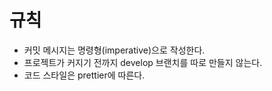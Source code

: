 # 규칙
- 커밋 메시지는 명령형(imperative)으로 작성한다.
- 프로젝트가 커지기 전까지 develop 브랜치를 따로 만들지 않는다.
- 코드 스타일은 prettier에 따른다.